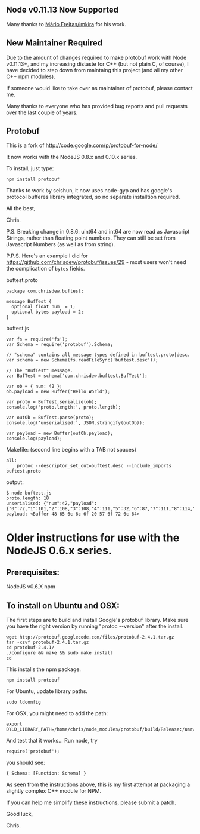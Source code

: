 Node v0.11.13 Now Supported
---------------------------

Many thanks to [Mário Freitas/imkira](https://github.com/imkira) for his work.


New Maintainer Required
-----------------------

Due to the amount of changes required to make protobuf work with Node v0.11.13+, and my increasing distaste for C++ (but not plain C, of course), I have decided to step down from maintaing this project (and all my other C++ npm modules).

If someone would like to take over as maintainer of protobuf, please contact me.

Many thanks to everyone who has provided bug reports and pull requests over the last couple of years.


Protobuf
--------

This is a fork of http://code.google.com/p/protobuf-for-node/

It now works with the NodeJS 0.8.x and 0.10.x series.

To install, just type:

    npm install protobuf

Thanks to work by seishun, it now uses node-gyp and has google's protocol bufferes library integrated, so no separate installtion required.

All the best,

Chris.

P.S. Breaking change in 0.8.6:
uint64 and int64 are now read as Javascript Strings, rather than floating point numbers.  They can still be set from Javascript Numbers (as well as from string).

P.P.S. Here's an example I did for https://github.com/chrisdew/protobuf/issues/29 - most users won't need the complication of `bytes` fields.

buftest.proto

    package com.chrisdew.buftest;

    message BufTest {
      optional float num  = 1;
      optional bytes payload = 2;
    }

buftest.js

    var fs = require('fs');
    var Schema = require('protobuf').Schema;

    // "schema" contains all message types defined in buftest.proto|desc.
    var schema = new Schema(fs.readFileSync('buftest.desc'));

    // The "BufTest" message.
    var BufTest = schema['com.chrisdew.buftest.BufTest'];

    var ob = { num: 42 };
    ob.payload = new Buffer("Hello World");

    var proto = BufTest.serialize(ob);
    console.log('proto.length:', proto.length);

    var outOb = BufTest.parse(proto);
    console.log('unserialised:', JSON.stringify(outOb));

    var payload = new Buffer(outOb.payload);
    console.log(payload);

Makefile: (second line begins with a TAB not spaces)

    all:
        protoc --descriptor_set_out=buftest.desc --include_imports buftest.proto


output:

    $ node buftest.js 
    proto.length: 18
    unserialised: {"num":42,"payload":{"0":72,"1":101,"2":108,"3":108,"4":111,"5":32,"6":87,"7":111,"8":114,"9":108,"10":100,"length":11}}
    payload: <Buffer 48 65 6c 6c 6f 20 57 6f 72 6c 64>









Older instructions for use with the NodeJS 0.6.x series.
========================================================

Prerequisites:
--------------

NodeJS v0.6.X
npm


To install on Ubuntu and OSX:
-------------------------------

The first steps are to build and install Google's protobuf library. Make sure you have the right version by running "protoc --version" after the install.

    wget http://protobuf.googlecode.com/files/protobuf-2.4.1.tar.gz
    tar -xzvf protobuf-2.4.1.tar.gz
    cd protobuf-2.4.1/
    ./configure && make && sudo make install
    cd

This installs the npm package.

    npm install protobuf

For Ubuntu, update library paths.

    sudo ldconfig

For OSX, you might need to add the path:

    export DYLD_LIBRARY_PATH=/home/chris/node_modules/protobuf/build/Release:/usr/local/lib:$DYLD_LIBRARY_PATH

And test that it works...  Run node, try 

    require('protobuf');

you should see: 

    { Schema: [Function: Schema] }


As seen from the instructions above, this is my first attempt at packaging a slightly complex C++ module for NPM.

If you can help me simplify these instructions, please submit a patch.


Good luck,

Chris.

